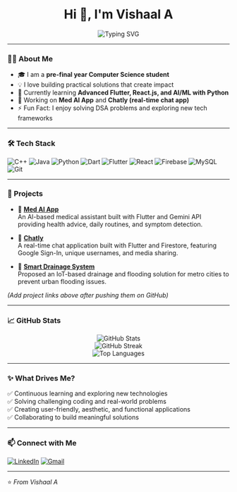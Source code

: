 <h1 align="center">Hi 👋, I'm Vishaal A</h1>

<p align="center">
  <img src="https://readme-typing-svg.demolab.com?font=Fira+Code&pause=1000&center=true&vCenter=true&width=435&lines=Pre-final+year+Computer+Science+student;Flutter+%7C+React.js+%7C+AI-ML+enthusiast;Always+learning+new+technologies!" alt="Typing SVG" />
</p>

---

### 👨‍💻 About Me

- 🎓 I am a **pre-final year Computer Science student**
- 💡 I love building practical solutions that create impact
- 🌱 Currently learning **Advanced Flutter, React.js, and AI/ML with Python**
- 🔭 Working on **Med AI App** and **Chatly (real-time chat app)**
- ⚡ Fun Fact: I enjoy solving DSA problems and exploring new tech frameworks

---

### 🛠️ Tech Stack

![C++](https://img.shields.io/badge/C%2B%2B-00599C?style=for-the-badge&logo=c%2B%2B&logoColor=white)
![Java](https://img.shields.io/badge/Java-ED8B00?style=for-the-badge&logo=java&logoColor=white)
![Python](https://img.shields.io/badge/Python-3776AB?style=for-the-badge&logo=python&logoColor=white)
![Dart](https://img.shields.io/badge/Dart-0175C2?style=for-the-badge&logo=dart&logoColor=white)
![Flutter](https://img.shields.io/badge/Flutter-02569B?style=for-the-badge&logo=flutter&logoColor=white)
![React](https://img.shields.io/badge/React-20232A?style=for-the-badge&logo=react&logoColor=61DAFB)
![Firebase](https://img.shields.io/badge/Firebase-ffca28?style=for-the-badge&logo=firebase&logoColor=black)
![MySQL](https://img.shields.io/badge/MySQL-00000F?style=for-the-badge&logo=mysql&logoColor=white)
![Git](https://img.shields.io/badge/Git-F05032?style=for-the-badge&logo=git&logoColor=white)

---

### 🚀 Projects

- 💊 **[Med AI App](#)**  
  An AI-based medical assistant built with Flutter and Gemini API providing health advice, daily routines, and symptom detection.

- 💬 **[Chatly](#)**  
  A real-time chat application built with Flutter and Firestore, featuring Google Sign-In, unique usernames, and media sharing.

- 🌊 **[Smart Drainage System](#)**  
  Proposed an IoT-based drainage and flooding solution for metro cities to prevent urban flooding issues.

*(Add project links above after pushing them on GitHub)*

---

### 📈 GitHub Stats

<p align="center">
  <img src="https://github-readme-stats.vercel.app/api?username=vishy-18&show_icons=true&theme=tokyonight" alt="GitHub Stats" />
  <br/>
  <img src="https://github-readme-streak-stats.herokuapp.com/?user=vishy-18&theme=tokyonight" alt="GitHub Streak" />
  <br/>
  <img src="https://github-readme-stats.vercel.app/api/top-langs/?username=vishy-18&layout=compact&theme=tokyonight" alt="Top Languages" />
</p>

---

### ✨ What Drives Me?

✅ Continuous learning and exploring new technologies  
✅ Solving challenging coding and real-world problems  
✅ Creating user-friendly, aesthetic, and functional applications  
✅ Collaborating to build meaningful solutions

---

### 📫 Connect with Me

[![LinkedIn](https://img.shields.io/badge/LinkedIn-VISHAAL%20A-blue?style=for-the-badge&logo=linkedin&logoColor=white)](https://www.linkedin.com/in/vishaal-a-8b8127290?lipi=urn%3Ali%3Apage%3Ad_flagship3_profile_view_base_contact_details%3BYDxXOyIxQ4yEpD6wH%2BEqfw%3D%3D)
[![Gmail](https://img.shields.io/badge/Gmail-vishaala591%40gmail.com-D14836?style=for-the-badge&logo=gmail&logoColor=white)](mailto:vishaala591@gmail.com)

---

⭐️ *From Vishaal A*
